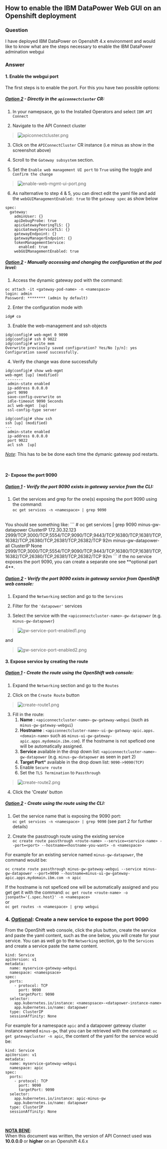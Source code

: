 ## How to enable the IBM DataPower Web GUI on an Openshift deployment

### Question
I have deployed IBM DataPower on Openshift 4.x environment and would like to know what are the steps necessary to enable the IBM DataPower admination webgui 

### Answer
#### 1. Enable the webgui port
The first steps is to enable the port. For this you have two possible options:

##### <u>Option 2</u> - Directly in the `apiconnectcluster` CR:
1. In your namepsace, go to the Installed Operators and select `IBM API Connect` 

2. Navigate to the API Connect cluster
> ![apiconnectcluster.png](./images/apiconnectcluster.png)

3. Click on the `APIConnectCluster` CR instance (i.e minus as show in the screenshot above)
4. Scroll to the `Gateway subsystem` section.

5. Set the `Enable web management UI port` to `True` using the toggle and `Confirm the change`
> ![enable-web-mgmt-ui-port.png](./images/enable-web-mgmt-ui-port.png)

6. As nalternative to step 4 & 5, you can direct edit the yaml file and add the `webGUIManagementEnabled: true` to the `gateway spec` as show below

```
spec:
  gateway:
    adminUser: {}
    apiDebugProbe: true
    apicGatewayPeeringTLS: {}
    apicGatewayServiceTLS: {}
    gatewayEndpoint: {}
    gatewayManagerEndpoint: {}
    tokenManagementService:
      enabled: true
    webGUIManagementEnabled: true
```

##### <u>Option 2</u> - Manually accessing and changing the configuration at the pod level:

1. Access the dynamic gateway pod with the command:
```
oc attach -it <gateway-pod-name> -n <namespace>
login: admin
Password: ******** (admin by default)
```
2. Enter the configuration mode with
```
idg# co
```
3. Enable the web-management and ssh objects
```
idg(config)# web-mgmt 0 9090
idg(config)# ssh 0 9022
idg(config)# write mem
Overwrite previously saved configuration? Yes/No [y/n]: yes
Configuration saved successfully.
```
4. Verify the change was done successfully
```
idg(config)# show web-mgmt
web-mgmt [up] (modified)
--------
 admin-state enabled
 ip-address 0.0.0.0
 port 9090
 save-config-overwrite on
 idle-timeout 9090 Seconds
 acl web-mgmt  [up]
 ssl-config-type server
```
 
```
idg(config)# show ssh
ssh [up] (modified)
---
 admin-state enabled 
 ip-address 0.0.0.0 
 port 9022 
 acl ssh  [up]
 ```

<u>_Note_</u>: This has to be be done each time the dymanic gateway pod restarts.

<br>

#### 2- Expose the port 9090

##### <u>Option 1</u> - Verify the port 9090 exists in gateway service from the CLI:

1. Get the services and grep for the one(s) exposing the port 9090 using the command: <br>
`oc get services -n <namespace> | grep 9090`
<br>
You should see something like:
```
# oc get services | grep  9090
minus-gw-datapower        ClusterIP   172.30.32.123  <none>    2999/TCP,3000/TCP,5554/TCP,9090/TCP,9443/TCP,16380/TCP,16381/TCP,16382/TCP,26380/TCP,26381/TCP,26382/TCP   92m
minus-gw-datapower-all    ClusterIP   None           <none>    2999/TCP,3000/TCP,5554/TCP,9090/TCP,9443/TCP,16380/TCP,16381/TCP,16382/TCP,26380/TCP,26381/TCP,26382/TCP   92m
```
if the no service exposes the port 9090, you can create a separate one see **optional part 4**.

##### <u>Option 2</u> - Verify the port 9090 exists in gateway service from OpenShift web console:

1. Expand the `Networking` section and go to the `Services`

2. Filter for the `'datapower'` services

3. Select the service with the `<apiconnectcluster-name>-gw-datapower` (e.g. `minus-gw-datapower`)
> ![gw-service-port-enabled1.png](./images/gw-service-port-enabled1.png)

and

> ![gw-service-port-enabled2.png](./images/gw-service-port-enabled2.png)


#### 3. Expose service by creating the route

##### <u>Option 1</u> - Create the route using the OpenShift web console:

1. Expand the `Networking` section and go to the `Routes`

2. Click on the `Create Route` button
> ![create-route1.png](./images/create-route1.png)

3. Fill in the route:
   1. **Name** : `<apiconnectcluster-name>-gw-gateway-webgui` (such as `minus-gw-gateway-webgui`)
   2. **Hostname** : `<apiconnectcluster-name>-ui-gw-gateway-apic.apps.<domain-name>` such as `minus-ui-gw-gateway-apic.apps.mydomain.ibm.com`). If the hostname is not speficed one will be automatically assigned.
   3. **Service**  available in the drop down list: `<apiconnectcluster-name>-gw-datapower` (e.g. `minus-gw-datapower` as seen in part 2)
   4. **Target Port*** available in the drop down list: `9090->9090(TCP)`
   5. Enable `Secure route`
   6. Set the `TLS Termination` to `Passthrough`
 
 > ![create-route2.png](./images/create-route2.png)

4. Click the 'Create' button


##### <u>Option 2</u> - Create using the route using the CLI: <br>

1. Get the service name that is exposing the 9090 port: <br>
`oc get services -n <namespace> | grep 9090` (see part 2 for further details)

2. Create the  passtrough route using the existing service <br>
`oc create route passthrough <route-name> --service=<service-name> --port=<port> --hostname=<hostname-you-want> -n <namespace>`

For example for an existing service named `minus-gw-datapower`, the command would be:<br>

`oc create route passthrough minus-gw-gateway-webgui --service minus-gw-datapower --port=9090 --hostname=minus-ui-gw-gateway-apic.apps.mydomain.ibm.com -n apic`
<br>

If the hostname is not speficed one will be automatically assigned and you get get it with the command:
`oc get route <route-name> -o jsonpath='{.spec.host}' -n <namespace>`
<br>
or
<br>
`oc get routes -n <namespace> | grep webgui`



### 4. <u>Optional</u>: Create a new service to expose the port 9090

From the OpenShift web console, click the plus button, create the service and paste the yaml content, such as the one below, you will create for your service.
You can as well go to the `Networking` section, go to the `Services` and create a service paste the same content.

```
kind: Service
apiVersion: v1
metadata:
  name: myservice-gateway-webgui
  namespace: <namespsace>
spec:
  ports:
    - protocol: TCP
      port: 9090
      targetPort: 9090
  selector:
    app.kubernetes.io/instance: <namespsace>-<datapower-instance-name>
    app.kubernetes.io/name: datapower
  type: ClusterIP
  sessionAffinity: None
  ```

For example for a namespace `apic` and a datapower gateway cluster instance named `minus-gw`, that you can be retrieved with the command: `oc get gatewaycluster -n apic`, the content of the yaml for the service would be:

```
kind: Service
apiVersion: v1
metadata:
  name: myservice-gateway-webgui
  namespace: apic
spec:
  ports:
    - protocol: TCP
      port: 9090
      targetPort: 9090
  selector:
    app.kubernetes.io/instance: apic-minus-gw
    app.kubernetes.io/name: datapower
  type: ClusterIP
  sessionAffinity: None
  ```


<br>

  <u>**NOTA BENE**</u>: <br>When this document was written, the version of API Connect used was **10.0.0.0** or **higher** on an Openshift 4.6.x
